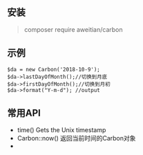 ## 安装
> composer require aweitian/carbon

## 示例
```
$da = new Carbon('2018-10-9');
$da->lastDayOfMonth();//切换到月底
$da->firstDayOfMonth();//切换到月初
$da->format("Y-m-d"); //output

```
## 常用API
- time() Gets the Unix timestamp
- Carbon::now() 返回当前时间的Carbon对象
- 